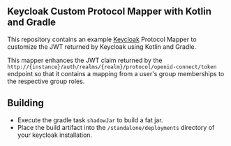 ##  Keycloak Custom Protocol Mapper with Kotlin and Gradle
This repository contains an example <a href="https://github.com/keycloak/keycloak">Keycloak</a> Protocol Mapper to customize the JWT returned by Keycloak
using Kotlin and Gradle.

This mapper enhances the JWT claim returned by the `http://{instance}/auth/realms/{realm}/protocol/openid-connect/token` endpoint so that it contains a mapping from a user's group memberships to the respective group roles.

## Building
- Execute the gradle task `shadowJar` to build a fat jar.
- Place the build artifact into the `/standalone/deployments` directory of your keycloak installation.

